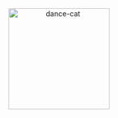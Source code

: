 
<div align="center">
    <img src="https://github.com/user-attachments/assets/39f49d5f-de1c-46e0-9f82-37f13030c1e3" alt="dance-cat" width="200"/>
</div>
